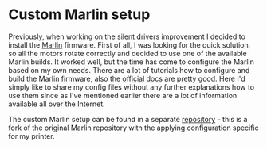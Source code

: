 # Custom Marlin setup

Previously, when working on the [silent drivers](SilentDrivers.md) improvement
I decided to install the [Marlin](https://marlinfw.org/) firmware. First of
all, I was looking for the quick solution, so all the motors rotate correctly
and decided to use one of the available Marlin builds. It worked well, but the
time has come to configure the Marlin based on my own needs. There are a lot of
tutorials how to configure and build the Marlin firmware, also the [official
docs](https://marlinfw.org/docs/configuration/configuration.html) are pretty
good. Here I'd simply like to share my config files without any further
explanations how to use them since as I've mentioned earlier there are a lot of
information available all over the Internet.

The custom Marlin setup can be found in a separate
[repository](https://github.com/sergio1990/FBG5_Marlin) - this is a fork of the
original Marlin repository with the applying configuration specific for my
printer.
